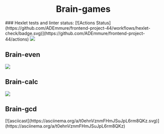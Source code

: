 <h1 align="center">Brain-games</h1>
### Hexlet tests and linter status:
[![Actions Status](https://github.com/ADEmmure/frontend-project-44/workflows/hexlet-check/badge.svg)](https://github.com/ADEmmure/frontend-project-44/actions)
<a href="https://codeclimate.com/github/ADEmmure/frontend-project-44/maintainability"><img src="https://api.codeclimate.com/v1/badges/1ddd18d7296a02ad48f3/maintainability" /></a>
<h2>Brain-even</h2>
<a href="https://asciinema.org/a/aSwTyPgpvaIOh8C03bhkpcYJ3" target="_blank"><img src="https://asciinema.org/a/aSwTyPgpvaIOh8C03bhkpcYJ3.svg" /></a>
<h2>Brain-calc</h2>
<a href="https://asciinema.org/a/IgIKWv1uEYJOgJSpCIriZ3FS8" target="_blank"><img src="https://asciinema.org/a/IgIKWv1uEYJOgJSpCIriZ3FS8.svg" /></a>
<h2>Brain-gcd</h2>
[![asciicast](https://asciinema.org/a/t0ehnVznmFHmJSuJpL6rm8QKz.svg)](https://asciinema.org/a/t0ehnVznmFHmJSuJpL6rm8QKz)